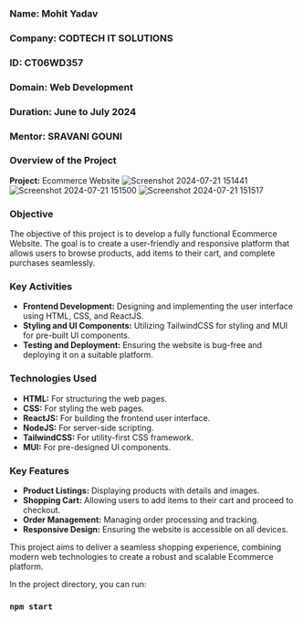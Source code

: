 ### Name: Mohit Yadav
### Company: CODTECH IT SOLUTIONS
### ID: CT06WD357
### Domain: Web Development
### Duration: June to July 2024
### Mentor: SRAVANI GOUNI

### Overview of the Project
**Project:** Ecommerce Website
![Screenshot 2024-07-21 151441](https://github.com/user-attachments/assets/c52da1c0-efe3-4d69-85d0-23abafb77864)
![Screenshot 2024-07-21 151500](https://github.com/user-attachments/assets/d7fbe11c-ab04-4af8-8f52-5c86887349e2)
![Screenshot 2024-07-21 151517](https://github.com/user-attachments/assets/1098fb6c-576a-490e-ae55-8b9cb4981da2)

### Objective
The objective of this project is to develop a fully functional Ecommerce Website. The goal is to create a user-friendly and responsive platform that allows users to browse products, add items to their cart, and complete purchases seamlessly.

### Key Activities
- **Frontend Development:** Designing and implementing the user interface using HTML, CSS, and ReactJS.
- **Styling and UI Components:** Utilizing TailwindCSS for styling and MUI for pre-built UI components.
- **Testing and Deployment:** Ensuring the website is bug-free and deploying it on a suitable platform.

### Technologies Used
- **HTML:** For structuring the web pages.
- **CSS:** For styling the web pages.
- **ReactJS:** For building the frontend user interface.
- **NodeJS:** For server-side scripting.
- **TailwindCSS:** For utility-first CSS framework.
- **MUI:** For pre-designed UI components.

### Key Features
- **Product Listings:** Displaying products with details and images.
- **Shopping Cart:** Allowing users to add items to their cart and proceed to checkout.
- **Order Management:** Managing order processing and tracking.
- **Responsive Design:** Ensuring the website is accessible on all devices.

This project aims to deliver a seamless shopping experience, combining modern web technologies to create a robust and scalable Ecommerce platform.


In the project directory, you can run:
### `npm start`
 
